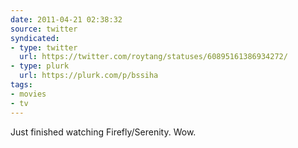```yaml
---
date: 2011-04-21 02:38:32
source: twitter
syndicated:
- type: twitter
  url: https://twitter.com/roytang/statuses/60895161386934272/
- type: plurk
  url: https://plurk.com/p/bssiha
tags:
- movies
- tv
---
```


Just finished watching Firefly/Serenity. Wow.
